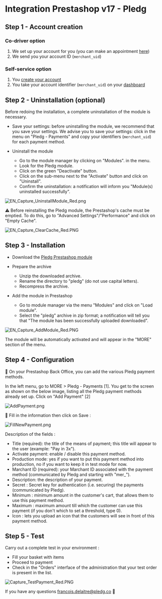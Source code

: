 # Integration Prestashop v17 - Pledg

## Step 1 - Account creation

### Co-driver option

1. We set up your account for you (you can make an appointment [here](https://pledg.co/prenez-rendez-vous/))
2. We send you your account ID (`merchant_uid`)

### Self-service option

1. You [create your account](https://staging.dashboard.ecard.pledg.co/#/)
2. You take your account identifier (`merchant_uid`) on your [dashboard](https://staging.dashboard.ecard.pledg.co/#/)

## Step 2 - Uninstallation (optional)

Before redoing the installation, a complete uninstallation of the module is necessary.

- Save your settings: before uninstalling the module, we recommend that you save your settings.
  We advise you to save your settings: click in the menu on "Pledg - Payments" and copy your identifiers (`merchant_uid`) for each payment method.

- Uninstall the module
  - Go to the module manager by clicking on "Modules".
    in the menu.
  - Look for the Pledg module.
  - Click on the green "Deactivate" button.
  - Click on the sub-menu next to the "Activate" button and click on
    "Uninstall".
  - Confirm the uninstallation: a notification will inform you "Module(s) uninstalled successfully".

![EN_Capture_UninstallModule_Red.png](https://storage.googleapis.com/slite-api-files-production/files/IRZjGiN~EW/ebe6737d-5722-4974-b2d9-b1306a230cb0/EN_Capture_UninstallModule_Red.png)

⚠️ Before reinstalling the Pledg module, the Prestashop's cache must be emptied. To do this, go to "Advanced Settings"/"Performance" and click on "Empty Cache".

![EN_Capture_ClearCache_Red.PNG](https://storage.googleapis.com/slite-api-files-production/files/IRZjGiN~EW/9d637eaa-45a7-4303-9183-fa094a0cba27/EN_Capture_ClearCache_Red.PNG)

## Step 3 - Installation

- Download the [Pledg Prestashop module](https://github.com/pledgcorporate/ecard-prestashop1.7/archive/master.zip)

- Prepare the archive
  - Unzip the downloaded archive.
  - Rename the directory to "pledg" (do not use capital letters).
  - Recompress the archive.

- Add the module in Prestashop
  - Go to module manager via the menu "Modules" and click on "Load module".
  - Select the "pledg" archive in zip format; a notification will tell you that "The module has been successfully uploaded
    downloaded".

![EN_Capture_AddModule_Red.PNG](https://storage.googleapis.com/slite-api-files-production/files/IRZjGiN~EW/a2af32d8-f3b3-4aee-970c-5c63f2ccf8be/EN_Capture_AddModule_Red.PNG)

The module will be automatically activated and will appear in the "MORE" section of the menu.

## Step 4 - Configuration

🔧 On your Prestashop Back Office, you can add the various Pledg payment methods.

In the left menu, go to MORE > Pledg - Payments [1]. You get to the screen as shown on the below image, listing all the Pledg payment methods already set up.
Click on "Add Payment" [2]

![AddPayment.png](https://pledg-assets.s3-eu-west-1.amazonaws.com/ecard-plugin-doc/module/Prestashop1.7/AddPayment.png)

🔖 Fill in the information then click on Save :

![FillNewPayment.png](https://pledg-assets.s3-eu-west-1.amazonaws.com/ecard-plugin-doc/module/Prestashop1.7/FillNewPayment.png)

Description of the fields :

- Title (required): the title of the means of payment; this title will appear to the user (example: "Pay in 3x").
- Activate payment: enable / disable this payment method.
- Production mode: yes if you want to put this payment method into production, no if you want to keep it in test mode for now.
- Marchant ID (required): your Marchant ID associated with the payment method (communicated by Pledg and starting with "mer_").
- Description: the description of your payment.
- Secret : Secret key for authentication (i.e. securing) the payments (communicated by Pledg).
- Minimum : minimum amount in the customer's cart, that allows them to use this payment method.
- Maximum : maximum amount till which the customer can use this payment (if you don't which to set a threshold, type 0).
- Icon : lets you upload an icon that the customers will see in front of this payment method.


## Step 5 - Test

Carry out a complete test in your environment :

- Fill your basket with items
- Proceed to payment
- Check in the "Orders" interface of the administration that your test order is present in the list.

![Capture_TestPayment_Red.PNG](https://storage.googleapis.com/slite-api-files-production/files/IRZjGiN~EW/1be289ee-6a00-4d4f-807d-a68ae5e2a4ef/Capture_TestPayment_Red.PNG)

If you have any questions francois.delaitre@pledg.co 👋
